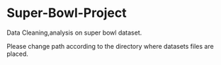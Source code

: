 # Super-Bowl-Project
Data Cleaning,analysis on super bowl dataset.

Please change path according to the directory where datasets files are placed.
